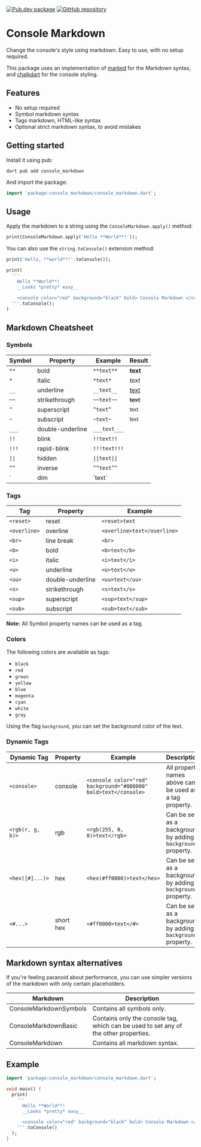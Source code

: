 [![Pub.dev package](https://img.shields.io/badge/pub.dev-console__markdown-blue)](https://pub.dev/packages/console_markdown)
[![GitHub repository](https://img.shields.io/badge/GitHub-ConsoleMarkdown--dart-blue?logo=github)](https://github.com/DrafaKiller/ConsoleMarkdown-dart)

# Console Markdown

Change the console's style using markdown. Easy to use, with no setup required.

This package uses an implementation of [marked](https://pub.dev/packages/marked) for the Markdown syntax,
and [chalkdart](https://pub.dev/packages/chalkdart) for the console styling.

## Features

* No setup required
* Symbol markdown syntax
* Tags markdown, HTML-like syntax
* Optional strict markdown syntax, to avoid mistakes

## Getting started

Install it using pub:
```
dart pub add console_markdown
```

And import the package:
```dart
import 'package:console_markdown/console_markdown.dart';
```

## Usage

Apply the markdown to a string using the `ConsoleMarkdown.apply()` method:

```dart
print(ConsoleMarkdown.apply('Hello **World**!'));
```

You can also use the `string.toConsole()` extension method:

```dart
print('Hello, **world**!'.toConsole());

print(
  '''
    Hello **World**!
    __Looks *pretty* easy__
    
    <console color="red" background="black" bold> Console Markdown </console>
  '''.toConsole();
)
```

## Markdown Cheatsheet

### Symbols

| Symbol | Property         | Example        | Result          |
| ------ | ---------------- | -------------- | --------------- |
| `**`   | bold             | `**text**`     | **text**        |
| `*`    | italic           | `*text*`       | *text*          |
| `__`   | underline        | `__text__`     | <u>text</u>     |
| `~~`   | strikethrough    | `~~text~~`     | ~~text~~        |
| `^`    | superscript      | `^text^`       | <sup>text</sup> |
| `~`    | subscript        | `~text~`       | <sub>text</sub> |
| `___`  | double-underline | `___text___`   |                 |
| `!!`   | blink            | `!!text!!`     |                 |
| `!!!`  | rapid-blink      | `!!!text!!!`   |                 |
| `\|\|` | hidden           | `\|\|text\|\|` |                 |
| `^^`   | inverse          | `^^text^^`     |                 |
| \`     | dim              | \`text\`       |                 |

### Tags
  
| Tag          | Property         | Example                     |
| ------------ | --------         | --------------------------- |
| `<reset>`    | reset            | `<reset>text`               |
| `<overline>` | overline         | `<overline>text</overline>` |
| `<br>`       | line break       | `<br>`                      |
| `<b>`        | bold             | `<b>text</b>`               |
| `<i>`        | italic           | `<i>text</i>`               |
| `<u>`        | underline        | `<u>text</u>`               |
| `<uu>`       | double-underline | `<uu>text</uu>`             |
| `<s>`        | strikethrough    | `<s>text</s>`               |
| `<sup>`      | superscript      | `<sup>text</sup>`           |
| `<sub>`      | subscript        | `<sub>text</sub>`           |

**Note:** All Symbol property names can be used as a tag.

### Colors

The following colors are available as tags:
- `black`
- `red`
- `green`
- `yellow`
- `blue`
- `magenta`
- `cyan`
- `white`
- `gray`

Using the flag `background`, you can set the background color of the text.

### Dynamic Tags

| Dynamic Tag      | Property  | Example                      | Description |
| ---------------- | --------- | ---------------------------- | ----------- |
| `<console>`      | console   | `<console color="red" background="#000000" bold>text</console>` | All property names above can be used as a tag property. |
| `<rgb(r, g, b)>` | rgb       | `<rgb(255, 0, 0)>text</rgb>` | Can be set as a background by adding a `background` property. |
| `<hex([#]...)>`  | hex       | `<hex(#ff0000)>text</hex>`   | Can be set as a background by adding a `background` property. |
| `<#...>`         | short hex | `<#ff0000>text</#>`          | Can be set as a background by adding a `background` property. |

## Markdown syntax alternatives

If you're feeling paranoid about performance, you can use simpler versions of the markdown with only certain placeholders.

| Markdown               | Description                   |
| ---------------------- | ----------------------------- |
| ConsoleMarkdownSymbols | Contains all symbols only.    |
| ConsoleMarkdownBasic   | Contains only the console tag, which can be used to set any of the other properties. |
| ConsoleMarkdown        | Contains all markdown syntax. |

## Example

```dart
import 'package:console_markdown/console_markdown.dart';

void main() {
  print(
    '''
      Hello **World**!
      __Looks *pretty* easy__

      <console color="red" background="black" bold> Console Markdown </console>
    '''.toConsole()
  );
}
```
